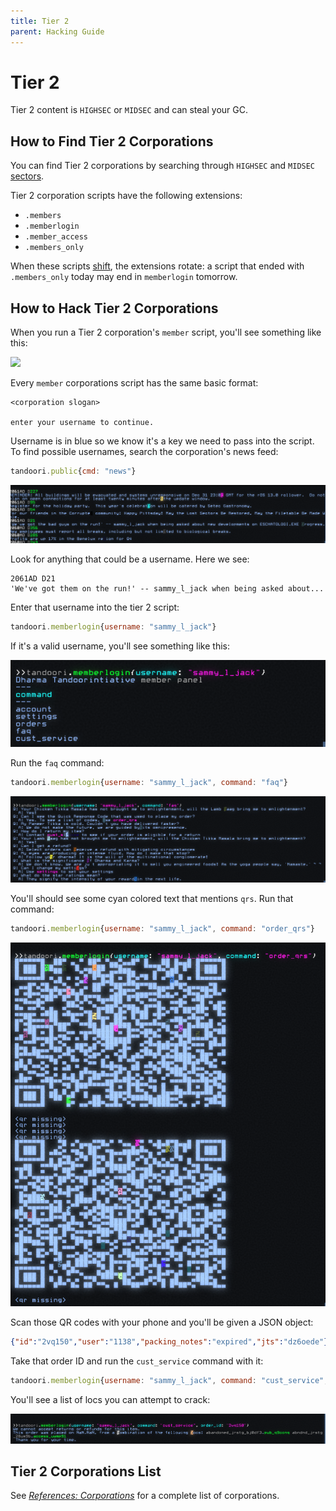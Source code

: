 ```yaml
---
title: Tier 2
parent: Hacking Guide
---
```


# Tier 2

Tier 2 content is `HIGHSEC` or `MIDSEC` and can steal your GC.

## How to Find Tier 2 Corporations

You can find Tier 2 corporations by searching through `HIGHSEC` and `MIDSEC`
[sectors](/gameplay/sectors).

Tier 2 corporation scripts have the following extensions:
  - `.members`
  - `.memberlogin`
  - `.member_access`
  - `.members_only`

When these scripts [shift](/gameplay/sectors#shift-operations), the extensions
rotate: a script that ended with `.members_only` today may end in `memberlogin`
tomorrow.

## How to Hack Tier 2 Corporations

When you run a Tier 2 corporation's `member` script, you'll see something like
this:

![](../../assets/images/tier-2-corp-1.png)

Every `member` corporations script has the same basic format:

```
<corporation slogan>

enter your username to continue.
```

Username is in blue so we know it's a key we need to pass into the script. To
find possible usernames, search the corporation's news feed:

```javascript
tandoori.public{cmd: "news"}
```

![](../assets/images/tier-1-corp-4.png)

Look for anything that could be a username. Here we see:

```
2061AD D21
'We've got them on the run!' -- sammy_l_jack when being asked about...
```

Enter that username into the tier 2 script:

```javascript
tandoori.memberlogin{username: "sammy_l_jack"}
```

If it's a valid username, you'll see something like this:

![](../assets/images/tier-2-corp-2.png)

Run the `faq` command:

```javascript
tandoori.memberlogin{username: "sammy_l_jack", command: "faq"}
```

![](../assets/images/tier-2-corp-3.png)

You'll should see some cyan colored text that mentions `qrs`. Run that command:

```javascript
tandoori.memberlogin{username: "sammy_l_jack", command: "order_qrs"}
```

![](../assets/images/tier-2-corp-4.png)

Scan those QR codes with your phone and you'll be given a JSON object:

```json
{"id":"2vq150","user":"1138","packing_notes":"expired","jts":"dz6oede"}
```

Take that order ID and run the `cust_service` command with it:

```javascript
tandoori.memberlogin{username: "sammy_l_jack", command: "cust_service", order_id: "2vq150"}
```

You'll see a list of locs you can attempt to crack:

![](../assets/images/tier-2-corp-5.png)

## Tier 2 Corporations List

See [_References: Corporations_](/references/corporations) for a complete list
of corporations.